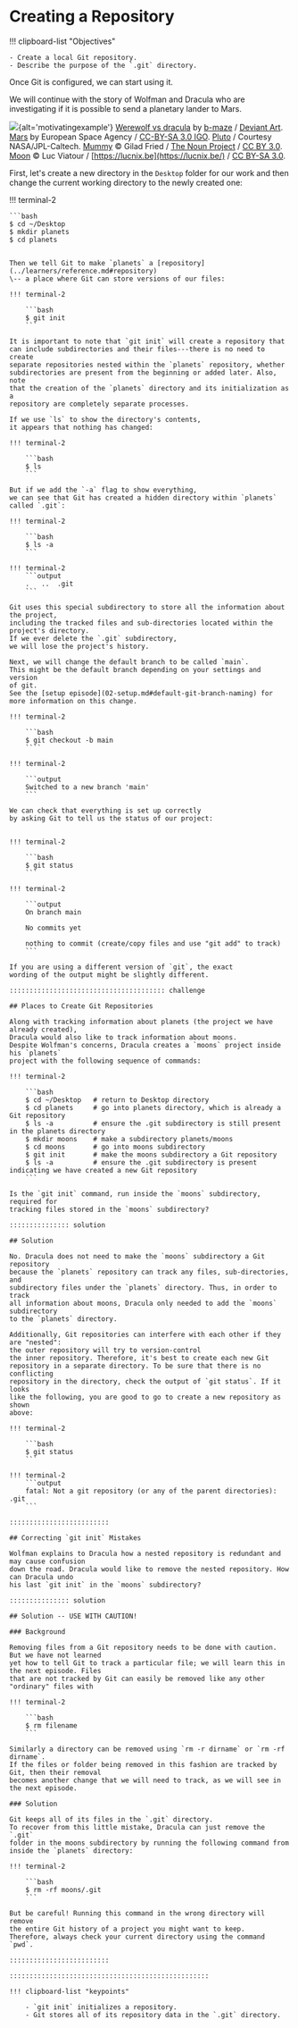 # Creating a Repository

!!! clipboard-list "Objectives"

    - Create a local Git repository.
    - Describe the purpose of the `.git` directory.

Once Git is configured,
we can start using it.

We will continue with the story of Wolfman and Dracula who are investigating if it
is possible to send a planetary lander to Mars.

![](fig/motivatingexample.png){alt='motivatingexample'}
[Werewolf vs dracula](https://www.deviantart.com/b-maze/art/Werewolf-vs-Dracula-124893530)
by [b-maze](https://www.deviantart.com/b-maze) / [Deviant Art](https://www.deviantart.com/).
[Mars](https://en.wikipedia.org/wiki/File:OSIRIS_Mars_true_color.jpg) by European Space Agency /
[CC-BY-SA 3.0 IGO](https://creativecommons.org/licenses/by/3.0/deed.en).
[Pluto](https://commons.wikimedia.org/wiki/File:PIA19873-Pluto-NewHorizons-FlyingPastImage-20150714-transparent.png) /
Courtesy NASA/JPL-Caltech.
[Mummy](https://commons.wikimedia.org/wiki/File:Mummy_icon_-_Noun_Project_4070.svg)
© Gilad Fried / [The Noun Project](https://thenounproject.com/) /
[CC BY 3.0](https://creativecommons.org/licenses/by/3.0/deed.en).
[Moon](https://commons.wikimedia.org/wiki/File:Lune_ico.png)
© Luc Viatour / [https://lucnix.be](https://lucnix.be/) /
[CC BY-SA 3.0](https://creativecommons.org/licenses/by-sa/3.0/deed.en).

First, let's create a new directory in the `Desktop` folder for our work and then change the current working directory to the newly created one:

!!! terminal-2

    ```bash
    $ cd ~/Desktop
    $ mkdir planets
    $ cd planets

`````

Then we tell Git to make `planets` a [repository](../learners/reference.md#repository)
\-- a place where Git can store versions of our files:

!!! terminal-2

    ```bash
    $ git init
    ```

It is important to note that `git init` will create a repository that
can include subdirectories and their files---there is no need to create
separate repositories nested within the `planets` repository, whether
subdirectories are present from the beginning or added later. Also, note
that the creation of the `planets` directory and its initialization as a
repository are completely separate processes.

If we use `ls` to show the directory's contents,
it appears that nothing has changed:

!!! terminal-2

    ```bash
    $ ls
    ```

But if we add the `-a` flag to show everything,
we can see that Git has created a hidden directory within `planets` called `.git`:

!!! terminal-2

    ```bash
    $ ls -a
    ```

!!! terminal-2
    ```output
    .	..	.git
    ```

Git uses this special subdirectory to store all the information about the project,
including the tracked files and sub-directories located within the project's directory.
If we ever delete the `.git` subdirectory,
we will lose the project's history.

Next, we will change the default branch to be called `main`.
This might be the default branch depending on your settings and version
of git.
See the [setup episode](02-setup.md#default-git-branch-naming) for more information on this change.

!!! terminal-2

    ```bash
    $ git checkout -b main
    ````

!!! terminal-2

    ```output
    Switched to a new branch 'main'
    ```

We can check that everything is set up correctly
by asking Git to tell us the status of our project:


!!! terminal-2

    ```bash
    $ git status
    ```

!!! terminal-2

    ```output
    On branch main

    No commits yet

    nothing to commit (create/copy files and use "git add" to track)
    ```

If you are using a different version of `git`, the exact
wording of the output might be slightly different.

::::::::::::::::::::::::::::::::::::::: challenge

## Places to Create Git Repositories

Along with tracking information about planets (the project we have already created),
Dracula would also like to track information about moons.
Despite Wolfman's concerns, Dracula creates a `moons` project inside his `planets`
project with the following sequence of commands:

!!! terminal-2

    ```bash
    $ cd ~/Desktop   # return to Desktop directory
    $ cd planets     # go into planets directory, which is already a Git repository
    $ ls -a          # ensure the .git subdirectory is still present in the planets directory
    $ mkdir moons    # make a subdirectory planets/moons
    $ cd moons       # go into moons subdirectory
    $ git init       # make the moons subdirectory a Git repository
    $ ls -a          # ensure the .git subdirectory is present indicating we have created a new Git repository
    ```

Is the `git init` command, run inside the `moons` subdirectory, required for
tracking files stored in the `moons` subdirectory?

::::::::::::::: solution

## Solution

No. Dracula does not need to make the `moons` subdirectory a Git repository
because the `planets` repository can track any files, sub-directories, and
subdirectory files under the `planets` directory. Thus, in order to track
all information about moons, Dracula only needed to add the `moons` subdirectory
to the `planets` directory.

Additionally, Git repositories can interfere with each other if they are "nested":
the outer repository will try to version-control
the inner repository. Therefore, it's best to create each new Git
repository in a separate directory. To be sure that there is no conflicting
repository in the directory, check the output of `git status`. If it looks
like the following, you are good to go to create a new repository as shown
above:

!!! terminal-2

    ```bash
    $ git status
    ```

!!! terminal-2
    ```output
    fatal: Not a git repository (or any of the parent directories): .git
    ```

:::::::::::::::::::::::::

## Correcting `git init` Mistakes

Wolfman explains to Dracula how a nested repository is redundant and may cause confusion
down the road. Dracula would like to remove the nested repository. How can Dracula undo
his last `git init` in the `moons` subdirectory?

::::::::::::::: solution

## Solution -- USE WITH CAUTION!

### Background

Removing files from a Git repository needs to be done with caution. But we have not learned
yet how to tell Git to track a particular file; we will learn this in the next episode. Files
that are not tracked by Git can easily be removed like any other "ordinary" files with

!!! terminal-2

    ```bash
    $ rm filename
    ```

Similarly a directory can be removed using `rm -r dirname` or `rm -rf dirname`.
If the files or folder being removed in this fashion are tracked by Git, then their removal
becomes another change that we will need to track, as we will see in the next episode.

### Solution

Git keeps all of its files in the `.git` directory.
To recover from this little mistake, Dracula can just remove the `.git`
folder in the moons subdirectory by running the following command from inside the `planets` directory:

!!! terminal-2

    ```bash
    $ rm -rf moons/.git
    ```

But be careful! Running this command in the wrong directory will remove
the entire Git history of a project you might want to keep.
Therefore, always check your current directory using the command `pwd`.

:::::::::::::::::::::::::

::::::::::::::::::::::::::::::::::::::::::::::::::

!!! clipboard-list "keypoints"

    - `git init` initializes a repository.
    - Git stores all of its repository data in the `.git` directory.


`````
